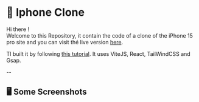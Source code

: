 # 📱 Iphone Clone

Hi there !<br/>
Welcome to this Repository, it contain the code of a clone of the iPhone 15 pro site and you can visit thé live version  [here](https://iphone.zakary.xyz).<br/>

TI built it by following [this tutorial](youtube.com). It uses ViteJS, React, TailWindCSS and Gsap. 

--

## 🖥️ Some Screenshots



